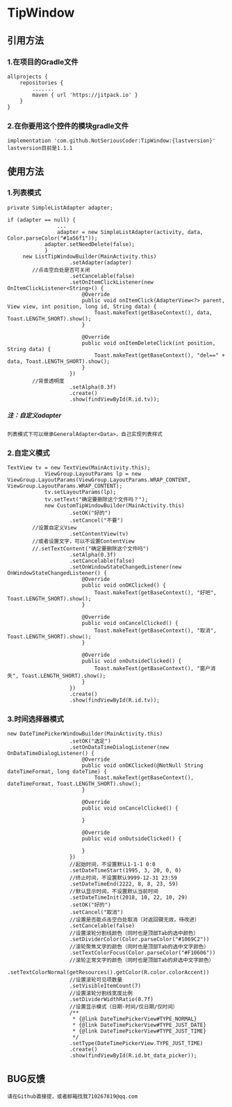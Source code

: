 # TipWindow

## 引用方法
### 1.在项目的Gradle文件
	allprojects {
		repositories {
			.......
			maven { url 'https://jitpack.io' }
		}
	}
  
### 2.在你要用这个控件的模块gradle文件
	implementation 'com.github.NotSeriousCoder:TipWindow:{lastversion}'
	lastversion目前是1.1.1

## 使用方法
### 1.列表模式
	private SimpleListAdapter adapter;
	
	if (adapter == null) {
                    ...
                    adapter = new SimpleListAdapter(activity, data, Color.parseColor("#1a56f1"));
		    	adapter.setNeedDelete(false);
                }
         new ListTipWindowBuilder(MainActivity.this)
                        .setAdapter(adapter)
			//点击空白处是否可关闭
                        .setCancelable(false)
                        .setOnItemClickListener(new OnItemClickListener<String>() {
                            @Override
                            public void onItemClick(AdapterView<?> parent, View view, int position, long id, String data) {
                                Toast.makeText(getBaseContext(), data, Toast.LENGTH_SHORT).show();
                            }

                            @Override
                            public void onItemDeleteClick(int position, String data) {
                                Toast.makeText(getBaseContext(), "del==" + data, Toast.LENGTH_SHORT).show();
                            }
                        })
			//背景透明度
                        .setAlpha(0.3f)
                        .create()
                        .show(findViewById(R.id.tv));
##### 注：自定义adapter
	列表模式下可以继承GeneralAdapter<Data>，自己实现列表样式

### 2.自定义模式
	TextView tv = new TextView(MainActivity.this);
                ViewGroup.LayoutParams lp = new ViewGroup.LayoutParams(ViewGroup.LayoutParams.WRAP_CONTENT, ViewGroup.LayoutParams.WRAP_CONTENT);
                tv.setLayoutParams(lp);
                tv.setText("确定要删除这个文件吗？");
                new CustomTipWindowBuilder(MainActivity.this)
                        .setOK("好的")
                        .setCancel("不要")
			//设置自定义View
                        .setContentView(tv)
			//或者设置文字，可以不设置ContentView
			//.setTextContent("确定要删除这个文件吗")
                        .setAlpha(0.3f)
                        .setCancelable(false)
                        .setOnWindowStateChangedListener(new OnWindowStateChangedListener() {
                            @Override
                            public void onOKClicked() {
                                Toast.makeText(getBaseContext(), "好吧", Toast.LENGTH_SHORT).show();
                            }

                            @Override
                            public void onCancelClicked() {
                                Toast.makeText(getBaseContext(), "取消", Toast.LENGTH_SHORT).show();
                            }

                            @Override
                            public void onOutsideClicked() {
                                Toast.makeText(getBaseContext(), "窗户消失", Toast.LENGTH_SHORT).show();
                            }
                        })
                        .create()
                        .show(findViewById(R.id.tv));

### 3.时间选择器模式
	new DateTimePickerWindowBuilder(MainActivity.this)
                        .setOK("选定")
                        .setOnDataTimeDialogListener(new OnDataTimeDialogListener() {
                            @Override
                            public void onOKClicked(@NotNull String dateTimeFormat, long dateTime) {
                                Toast.makeText(getBaseContext(), dateTimeFormat, Toast.LENGTH_SHORT).show();
                            }

                            @Override
                            public void onCancelClicked() {

                            }

                            @Override
                            public void onOutsideClicked() {

                            }
                        })
                        //起始时间，不设置默认1-1-1 0:0
                        .setDateTimeStart(1995, 3, 20, 0, 0)
                        //终止时间，不设置默认9999-12-31 23:59
                        .setDateTimeEnd(2222, 8, 8, 23, 59)
                        //默认显示时间，不设置默认当前时间
                        .setDateTimeInit(2018, 10, 22, 10, 29)
                        .setOK("好的")
                        .setCancel("取消")
                        //设置是否能点击空白处取消（对返回键无效，待改进）
                        .setCancelable(false)
                        //设置滚轮分割线颜色（同时也是顶部Tab的选中颜色）
                        .setDividerColor(Color.parseColor("#1069C2"))
                        //滚轮聚焦文字的颜色（同时也是顶部Tab的选中文字颜色）
                        .setTextColorFocus(Color.parseColor("#F10606"))
                        //滚轮正常文字的颜色（同时也是顶部Tab的非选中文字颜色）
                        .setTextColorNormal(getResources().getColor(R.color.colorAccent))
                        //设置滚轮可见项数量
                        .setVisibleItemCount(7)
                        //设置滚轮分割线宽度比例
                        .setDividerWidthRatio(0.7f)
                        //设置显示模式（日期-时间/仅日期/仅时间）
                        /**
                         * {@link DateTimePickerView#TYPE_NORMAL}
                         * {@link DateTimePickerView#TYPE_JUST_DATE}
                         * {@link DateTimePickerView#TYPE_JUST_TIME}
                         */
                        .setType(DateTimePickerView.TYPE_JUST_TIME)
                        .create()
                        .show(findViewById(R.id.bt_data_picker));


## BUG反馈
	请在Github直接提，或者邮箱找我710267819@qq.com
	
	
